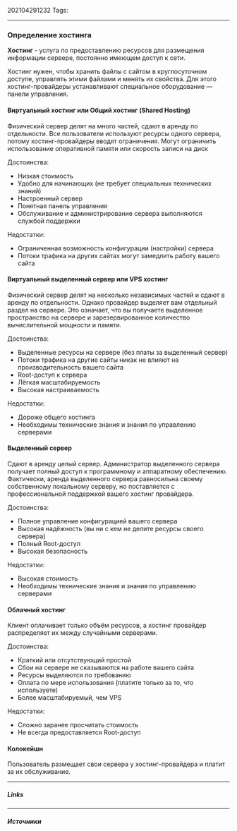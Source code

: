 202104291232
Tags:
___
### Определение хостинга
**Хостинг** - услуга по предоставлению ресурсов для размещения информации сервере, постоянно имеющем доступ к сети.

Хостинг нужен, чтобы хранить файлы с сайтом в круглосуточном доступе, управлять этими файлами и менять их свойства. Для этого хостинг-провайдеры устанавливают специальное оборудование — панели управления. 

#### Виртуальный хостинг или  Общий хостинг (Shared Hosting)
Физический сервер делят на много частей, сдают в аренду по отдельности. 
Все пользователи используют ресурсы одного сервера, потому хостинг-провайдеры вводят ограничения. Могут ограничить использование оперативной памяти или скорость записи на диск

Достоинства:
- Низкая стоимость
- Удобно для начинающих (не требует специальных технических знаний)
- Настроенный сервер
- Понятная панель управления
- Обслуживание и администрирование сервера выполняются службой поддержки

Недостатки:
- Ограниченная возможность конфигурации (настройки) сервера
- Потоки трафика на других сайтах могут замедлить работу вашего сайта

#### Виртуальный выделенный сервер или VPS хостинг
Физический сервер делят на несколько независимых частей и сдают в аренду по отдельности.
Однако провайдер выделяет вам отдельный раздел на сервере. Это означает, что вы получаете выделенное пространство на сервере и зарезервированное количество вычислительной мощности и памяти.

Достоинства:
- Выделенные ресурсы на сервере (без платы за выделенный сервер)
- Потоки трафика на другие сайты никак не влияют на производительность вашего сайта
- Root-доступ к сервера
- Лёгкая масштабируемость
- Высокая настраиваемость

Недостатки:
- Дороже общего хостинга
- Необходимы технические знания и знания по управлению серверами

#### Выделенный сервер
Сдают в аренду целый сервер. 
Администратор выделенного сервера получает полный доступ к программному и аппаратному обеспечению. 
Фактически, аренда выделенного сервера равносильна своему собственному локальному серверу, но поставляется с профессиональной поддержкой вашего хостинг провайдера.

Достоинства:
- Полное управление конфигурацией вашего сервера
- Высокая надёжность (вы ни с кем не делите ресурсы своего сервера)
- Полный Root-доступ
- Высокая безопасность

Недостатки:
- Высокая стоимость
- Необходимы технические знания и знания по управлению серверами

#### Облачный хостинг
Клиент оплачивает только объём ресурсов, а хостинг провайдер распределяет их между случайными серверами.

Достоинства:
- Краткий или отсутствующий простой
- Сбои на сервере не сказываются на работе вашего сайта
- Ресурсы выделяются по требованию
- Оплата по мере использования (платите только за то, что используете)
- Более масштабируемый, чем VPS

Недостатки:
- Сложно заранее просчитать стоимость
- Не всегда предоставляется Root-доступ

#### Колокейшн
Пользователь размещает свои сервера у хостинг-провайдера и платит за их обслуживание.







___
##### Links


---
##### Источники
